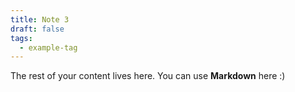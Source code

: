 ```yaml
---
title: Note 3
draft: false
tags:
  - example-tag
---
```

 
The rest of your content lives here. You can use **Markdown** here :)